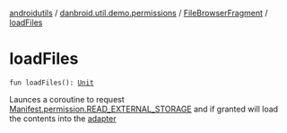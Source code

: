 [androidutils](../../index.md) / [danbroid.util.demo.permissions](../index.md) / [FileBrowserFragment](index.md) / [loadFiles](./load-files.md)

# loadFiles

`fun loadFiles(): `[`Unit`](https://kotlinlang.org/api/latest/jvm/stdlib/kotlin/-unit/index.html)

Launces a coroutine to request [Manifest.permission.READ_EXTERNAL_STORAGE](#)
and if granted will load the contents into the [adapter](adapter.md)

